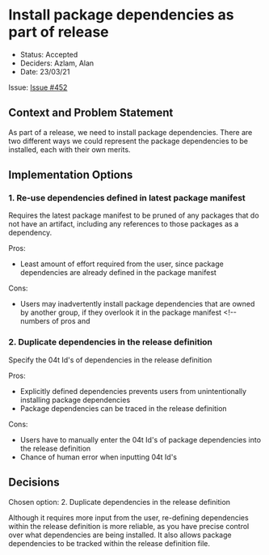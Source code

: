 # Install package dependencies as part of release

* Status: Accepted<!-- optional -->
* Deciders: Azlam, Alan <!-- optional -->
* Date: 23/03/21 <!-- optional -->

Issue: [Issue #452](https://github.com/flxblio/sfp/issues/452) <!-- optional -->

## Context and Problem Statement

As part of a release, we need to install package dependencies. There are two different ways we could represent the package dependencies to be installed, each with their own merits.

## Implementation Options

### 1. Re-use dependencies defined in latest package manifest

 Requires the latest package manifest to be pruned of any packages that do not have an artifact, including any references to those packages as a dependency.

Pros:
* Least amount of effort required from the user, since package dependencies are already defined in the package manifest

Cons:
* Users may inadvertently install package dependencies that are owned by another group, if they overlook it in the package manifest <!-- numbers of pros and 

### 2. Duplicate dependencies in the release definition

Specify the 04t Id's of dependencies in the release definition

Pros:
* Explicitly defined dependencies prevents users from unintentionally installing package dependencies
* Package dependencies can be traced in the release definition

Cons:
* Users have to manually enter the 04t Id's of package dependencies into the release definition
* Chance of human error when inputting 04t Id's


## Decisions

Chosen option: 2. Duplicate dependencies in the release definition

Although it requires more input from the user, re-defining dependencies within the release definition is more reliable, as you have precise control over what dependencies are being installed. It also allows package dependencies to be tracked within the release definition file.

<!-- markdownlint-disable-file MD013 -->
